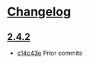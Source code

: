 # [Changelog](http://opendiscovery.co.uk/releases)


## [2.4.2](http://opendiscovery.co.uk/compare/2.4.1...2.4.2)

* [c14c43e](http://opendiscovery.co.uk/commit/c14c43e) Prior commits

